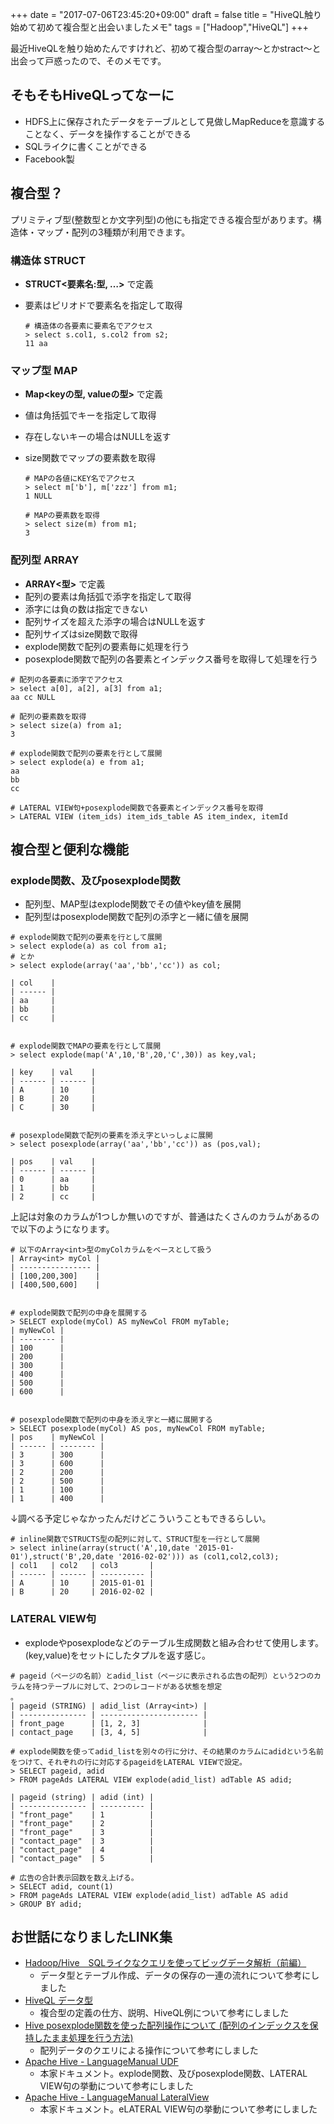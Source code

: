 +++
date = "2017-07-06T23:45:20+09:00"
draft = false
title = "HiveQL触り始めて初めて複合型と出会いましたメモ"
tags = ["Hadoop","HiveQL"]
+++

<!-- # HiveQL触り始めたら初めて構造体と出会いましたメモ -->
最近HiveQLを触り始めたんですけれど、初めて複合型のarray〜とかstract〜と出会って戸惑ったので、そのメモです。

## そもそもHiveQLってなーに
- HDFS上に保存されたデータをテーブルとして見做しMapReduceを意識することなく、データを操作することができる
- SQLライクに書くことができる
- Facebook製
<!-- - Pigで代替可能(こっちは今は亡きYahoo!製) -->

## 複合型？
プリミティブ型(整数型とか文字列型)の他にも指定できる複合型があります。構造体・マップ・配列の3種類が利用できます。

### 構造体 STRUCT
- **STRUCT<要素名:型, …>** で定義
- 要素はピリオドで要素名を指定して取得

    ```
    # 構造体の各要素に要素名でアクセス
    > select s.col1, s.col2 from s2;
    11 aa
    ```

### マップ型 MAP
- **Map\<keyの型, valueの型>** で定義
- 値は角括弧でキーを指定して取得
- 存在しないキーの場合はNULLを返す
- size関数でマップの要素数を取得

    ```
    # MAPの各値にKEY名でアクセス
    > select m['b'], m['zzz'] from m1;
    1 NULL

    # MAPの要素数を取得
    > select size(m) from m1;
    3
    ```

### 配列型 ARRAY
- **ARRAY<型>** で定義
- 配列の要素は角括弧で添字を指定して取得
- 添字には負の数は指定できない
- 配列サイズを超えた添字の場合はNULLを返す
- 配列サイズはsize関数で取得
- explode関数で配列の要素毎に処理を行う
- posexplode関数で配列の各要素とインデックス番号を取得して処理を行う

```
# 配列の各要素に添字でアクセス
> select a[0], a[2], a[3] from a1;
aa cc NULL

# 配列の要素数を取得
> select size(a) from a1;
3

# explode関数で配列の要素を行として展開
> select explode(a) e from a1;
aa
bb
cc

# LATERAL VIEW句+posexplode関数で各要素とインデックス番号を取得
> LATERAL VIEW (item_ids) item_ids_table AS item_index, itemId
```

## 複合型と便利な機能

### explode関数、及びposexplode関数
- 配列型、MAP型はexplode関数でその値やkey値を展開
- 配列型はposexplode関数で配列の添字と一緒に値を展開


```
# explode関数で配列の要素を行として展開
> select explode(a) as col from a1;
# とか
> select explode(array('aa','bb','cc')) as col;

| col    |
| ------ |
| aa     |
| bb     |
| cc     |


# explode関数でMAPの要素を行として展開
> select explode(map('A',10,'B',20,'C',30)) as key,val;

| key    | val    |
| ------ | ------ |
| A      | 10     |
| B      | 20     |
| C      | 30     |


# posexplode関数で配列の要素を添え字といっしょに展開
> select posexplode(array('aa','bb','cc')) as (pos,val);

| pos    | val    |
| ------ | ------ |
| 0      | aa     |
| 1      | bb     |
| 2      | cc     |
```

上記は対象のカラムが1つしか無いのですが、普通はたくさんのカラムがあるので以下のようになります。

```
# 以下のArray<int>型のmyColカラムをベースとして扱う
| Array<int> myCol |
| ---------------- |
| [100,200,300]    |
| [400,500,600]    |


# explode関数で配列の中身を展開する
> SELECT explode(myCol) AS myNewCol FROM myTable;
| myNewCol |
| -------- |
| 100      |
| 200      |
| 300      |
| 400      |
| 500      |
| 600      |


# posexplode関数で配列の中身を添え字と一緒に展開する
> SELECT posexplode(myCol) AS pos, myNewCol FROM myTable;
| pos    | myNewCol |
| ------ | -------- |
| 3      | 300      |
| 3      | 600      |
| 2      | 200      |
| 2      | 500      |
| 1      | 100      |
| 1      | 400      |

```

↓調べる予定じゃなかったんだけどこういうこともできるらしい。

```
# inline関数でSTRUCTS型の配列に対して、STRUCT型を一行として展開
> select inline(array(struct('A',10,date '2015-01-01'),struct('B',20,date '2016-02-02'))) as (col1,col2,col3);
| col1   | col2   | col3       |
| ------ | ------ | ---------- |
| A      | 10     | 2015-01-01 |
| B      | 20     | 2016-02-02 |
```

### LATERAL VIEW句
- explodeやposexplodeなどのテーブル生成関数と組み合わせて使用します。(key,value)をセットにしたタプルを返す感じ。

```
# pageid（ページの名前）とadid_list（ページに表示される広告の配列）という2つのカラムを持つテーブルに対して、2つのレコードがある状態を想定
。
| pageid (STRING) | adid_list (Array<int>) |
| --------------- | ---------------------- |
| front_page      | [1, 2, 3]              |
| contact_page    | [3, 4, 5]              |

# explode関数を使ってadid_listを別々の行に分け、その結果のカラムにadidという名前をつけて、それぞれの行に対応するpageidをLATERAL VIEWで設定。
> SELECT pageid, adid
> FROM pageAds LATERAL VIEW explode(adid_list) adTable AS adid;

| pageid (string) | adid (int) |
| --------------- | ---------- |
| "front_page"    | 1          |
| "front_page"    | 2          |
| "front_page"    | 3          |
| "contact_page"  | 3          |
| "contact_page"  | 4          |
| "contact_page"  | 5          |

# 広告の合計表示回数を数え上げる。
> SELECT adid, count(1)
> FROM pageAds LATERAL VIEW explode(adid_list) adTable AS adid
> GROUP BY adid;

```

## お世話になりましたLINK集
- [Hadoop/Hive　SQLライクなクエリを使ってビッグデータ解析（前編）](http://labs.opentone.co.jp/?p=1860)
    - データ型とテーブル作成、データの保存の一連の流れについて参考にしました
- [HiveQL データ型](http://www.ne.jp/asahi/hishidama/home/tech/apache/hive/type.html)
    - 複合型の定義の仕方、説明、HiveQL例について参考にしました
- [Hive posexplode関数を使った配列操作について (配列のインデックスを保持したまま処理を行う方法)](http://kakts-tec.hatenablog.com/entry/2017/04/25/234644)
    - 配列データのクエリによる操作について参考にしました
- [Apache Hive - LanguageManual UDF](https://cwiki.apache.org/confluence/display/Hive/LanguageManual+UDF#LanguageManualUDF-explode)
    - 本家ドキュメント。explode関数、及びposexplode関数、LATERAL VIEW句の挙動について参考にしました
- [Apache Hive - LanguageManual LateralView](https://cwiki.apache.org/confluence/display/Hive/LanguageManual+LateralView)
    - 本家ドキュメント。eLATERAL VIEW句の挙動について参考にしました
